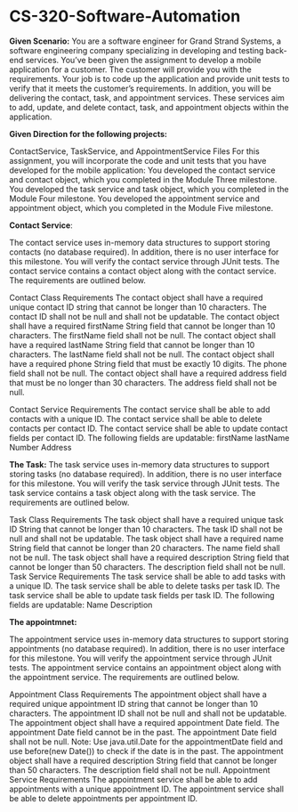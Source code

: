# CS-320-Software-Automation

**Given Scenario:**
You are a software engineer for Grand Strand Systems, a software engineering company specializing in developing and testing back-end services. You’ve been given the assignment to develop a mobile application for a customer. The customer will provide you with the requirements. Your job is to code up the application and provide unit tests to verify that it meets the customer’s requirements. In addition, you will be delivering the contact, task, and appointment services. These services aim to add, update, and delete contact, task, and appointment objects within the application.

**Given Direction for the following projects:**

ContactService, TaskService, and AppointmentService Files
For this assignment, you will incorporate the code and unit tests that you have developed for the mobile application:
You developed the contact service and contact object, which you completed in the Module Three milestone.
You developed the task service and task object, which you completed in the Module Four milestone.
You developed the appointment service and appointment object, which you completed in the Module Five milestone.

**Contact Service**:

The contact service uses in-memory data structures to support storing contacts (no database required). In addition, there is no user interface for this milestone. You will verify the contact service through JUnit tests. The contact service contains a contact object along with the contact service. The requirements are outlined below.

Contact Class Requirements
The contact object shall have a required unique contact ID string that cannot be longer than 10 characters. The contact ID shall not be null and shall not be updatable.
The contact object shall have a required firstName String field that cannot be longer than 10 characters. The firstName field shall not be null.
The contact object shall have a required lastName String field that cannot be longer than 10 characters. The lastName field shall not be null.
The contact object shall have a required phone String field that must be exactly 10 digits. The phone field shall not be null.
The contact object shall have a required address field that must be no longer than 30 characters. The address field shall not be null.

Contact Service Requirements
The contact service shall be able to add contacts with a unique ID.
The contact service shall be able to delete contacts per contact ID.
The contact service shall be able to update contact fields per contact ID. The following fields are updatable:
firstName
lastName
Number
Address

**The Task:**
The task service uses in-memory data structures to support storing tasks (no database required). In addition, there is no user interface for this milestone. You will verify the task service through JUnit tests. The task service contains a task object along with the task service. The requirements are outlined below.

Task Class Requirements
The task object shall have a required unique task ID String that cannot be longer than 10 characters. The task ID shall not be null and shall not be updatable.
The task object shall have a required name String field that cannot be longer than 20 characters. The name field shall not be null.
The task object shall have a required description String field that cannot be longer than 50 characters. The description field shall not be null.
Task Service Requirements
The task service shall be able to add tasks with a unique ID.
The task service shall be able to delete tasks per task ID.
The task service shall be able to update task fields per task ID. The following fields are updatable:
Name
Description

**The appointmnet:**

The appointment service uses in-memory data structures to support storing appointments (no database required). In addition, there is no user interface for this milestone. You will verify the appointment service through JUnit tests. The appointment service contains an appointment object along with the appointment service. The requirements are outlined below.

Appointment Class Requirements
The appointment object shall have a required unique appointment ID string that cannot be longer than 10 characters. The appointment ID shall not be null and shall not be updatable.
The appointment object shall have a required appointment Date field. The appointment Date field cannot be in the past. The appointment Date field shall not be null.
Note: Use java.util.Date for the appointmentDate field and use before(new Date()) to check if the date is in the past.
The appointment object shall have a required description String field that cannot be longer than 50 characters. The description field shall not be null.
Appointment Service Requirements
The appointment service shall be able to add appointments with a unique appointment ID.
The appointment service shall be able to delete appointments per appointment ID.
